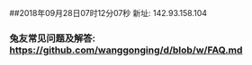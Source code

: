 ##2018年09月28日07时12分07秒 新址: 142.93.158.104
### 兔友常见问题及解答: https://github.com/wanggonging/d/blob/w/FAQ.md
